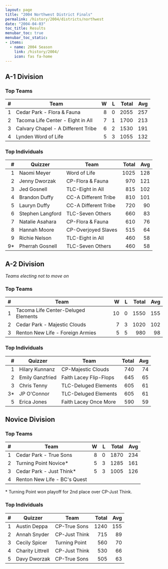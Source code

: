 ```yaml
---
layout: page
title: "2004 Northwest District Finals"
permalink: /history/2004/districts/northwest
date: "2004-04-03"
toc_title: Results
menubar_toc: true
menubar_toc_static:
- items:
  - name: 2004 Season
    link: /history/2004/
    icon: fas fa-home
---
```


## A-1 Division

### Top Teams

|    # | Team                               |    W |    L | Total |  Avg |
| ---: | ---------------------------------- | ---: | ---: | ----: | ---: |
|    1 | Cedar Park - Flora & Fauna         |    8 |    0 |  2055 |  257 |
|    2 | Tacoma Life Center - Eight in All  |    7 |    1 |  1700 |  213 |
|    3 | Calvary Chapel - A Different Tribe |    6 |    2 |  1530 |  191 |
|    4 | Lynden Word of Life                |    5 |    3 |  1055 |  132 |

### Top Individuals

|    # | Quizzer          | Team                 | Total |  Avg |
| ---: | ---------------- | -------------------- | ----: | ---: |
|    1 | Naomi Meyer      | Word of Life         |  1025 |  128 |
|    2 | Jenny Dworzak    | CP-Flora & Fauna     |   970 |  121 |
|    3 | Jed Gosnell      | TLC-Eight in All     |   815 |  102 |
|    4 | Brandon Duffy    | CC-A Different Tribe |   810 |  101 |
|    5 | Lauryn Duffy     | CC-A Different Tribe |   720 |   90 |
|    6 | Stephen Langford | TLC-Seven Others     |   660 |   83 |
|    7 | Natalie Asahara  | CP-Flora & Fauna     |   610 |   76 |
|    8 | Hannah Moore     | CP-Overjoyed Slaves  |   515 |   64 |
|    9 | Richie Nelson    | TLC-Eight in All     |   460 |   58 |
|   9* | Pherrah Gosnell  | TLC-Seven Others     |   460 |   58 |

## A-2 Division

*Teams electing not to move on*

### Top Teams

|    # | Team                                |    W |    L | Total |  Avg |
| ---: | ----------------------------------- | ---: | ---: | ----: | ---: |
|    1 | Tacoma Life Center-Deluged Elements |   10 |    0 |  1550 |  155 |
|    2 | Cedar Park - Majestic Clouds        |    7 |    3 |  1020 |  102 |
|    3 | Renton New Life - Foreign Armies    |    5 |    5 |   980 |   98 |

### Top Individuals

|    # | Quizzer         | Team                   | Total |  Avg |
| ---: | --------------- | ---------------------- | ----: | ---: |
|    1 | Hilary Kunnanz  | CP-Majestic Clouds     |   740 |   74 |
|    2 | Emily Ganzfried | Faith Lacey Flip-Flops |   645 |   65 |
|    3 | Chris Tenny     | TLC-Deluged Elements   |   605 |   61 |
|   3* | JP O'Connor     | TLC-Deluged Elements   |   605 |   61 |
|    5 | Erica Jones     | Faith Lacey Once More  |   590 |   59 |

## Novice Division

### Top Teams

|    # | Team                         |    W |    L | Total |  Avg |
| ---: | ---------------------------- | ---: | ---: | ----: | ---: |
|    1 | Cedar Park - True Sons       |    8 |    0 |  1870 |  234 |
|    2 | Turning Point Novice*        |    5 |    3 |  1285 |  161 |
|    3 | Cedar Park - Just Think*     |    5 |    3 |  1005 |  126 |
|    4 | Renton New Life - BC's Quest |      |      |       |      |

\* Turning Point won playoff for 2nd place over CP-Just Think.

### Top Individuals

|    # | Quizzer          | Team          | Total |  Avg |
| ---: | ---------------- | ------------- | ----: | ---: |
|    1 | Austin Deppa     | CP-True Sons  |  1240 |  155 |
|    2 | Annah Snyder     | CP-Just Think |   715 |   89 |
|    3 | Cecily Spicer    | Turning Point |   560 |   70 |
|    4 | Charity Littrell | CP-Just Think |   530 |   66 |
|    5 | Davy Dworzak     | CP-True Sons  |   505 |   63 |

